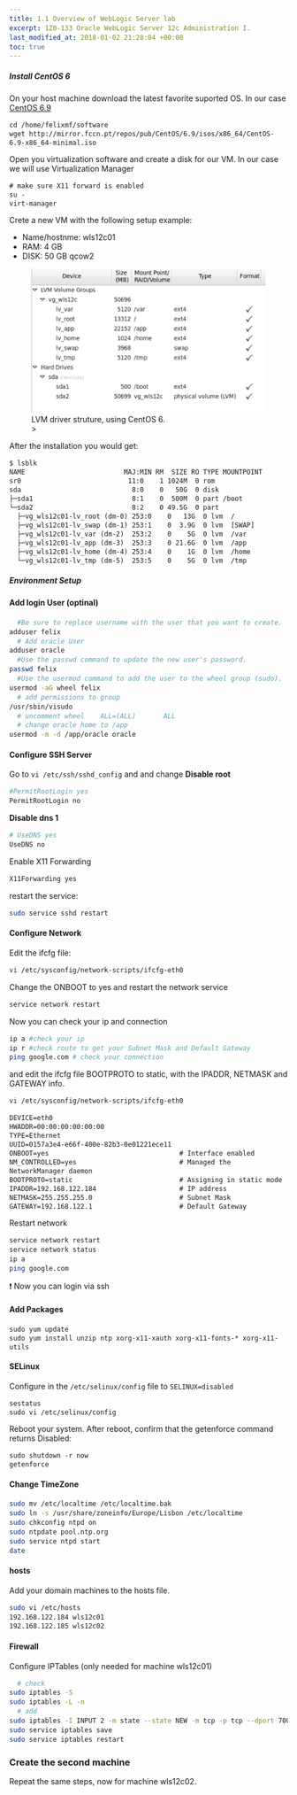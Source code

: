 ```yaml
---
title: 1.1 Overview of WebLogic Server lab
excerpt: 1Z0-133 Oracle WebLogic Server 12c Administration I.
last_modified_at: 2018-01-02 21:28:04 +00:00
toc: true
---
```


##### Install CentOS 6

On your host machine download the latest favorite suported OS. In our case [CentOS 6.9](http://isoredirect.centos.org/centos/6/isos/x86_64/)
```
cd /home/felixmf/software
wget http://mirror.fccn.pt/repos/pub/CentOS/6.9/isos/x86_64/CentOS-6.9-x86_64-minimal.iso
```
Open you virtualization software and create a disk for our VM. In our case we will use Virtualization Manager
```
# make sure X11 forward is enabled
su -
virt-manager
```

Crete a new VM with the following setup example:
* Name/hostnme: wls12c01
* RAM: 4 GB
* DISK: 50 GB qcow2

<figure>
	<img src="/assets/images/1Z0-133/lvm_example.png" alt="lvm drivers example">
    <figcaption>LVM driver struture, using CentOS 6.</figcaption>>
</figure>

After the installation you would get:
```
$ lsblk
NAME                         MAJ:MIN RM  SIZE RO TYPE MOUNTPOINT
sr0                           11:0    1 1024M  0 rom
sda                            8:0    0   50G  0 disk
├─sda1                         8:1    0  500M  0 part /boot
└─sda2                         8:2    0 49.5G  0 part
  ├─vg_wls12c01-lv_root (dm-0) 253:0    0   13G  0 lvm  /
  ├─vg_wls12c01-lv_swap (dm-1) 253:1    0  3.9G  0 lvm  [SWAP]
  ├─vg_wls12c01-lv_var (dm-2)  253:2    0    5G  0 lvm  /var
  ├─vg_wls12c01-lv_app (dm-3)  253:3    0 21.6G  0 lvm  /app
  ├─vg_wls12c01-lv_home (dm-4) 253:4    0    1G  0 lvm  /home
  └─vg_wls12c01-lv_tmp (dm-5)  253:5    0    5G  0 lvm  /tmp

```

##### Environment Setup


#### Add login User (optinal)

```bash
  #Be sure to replace username with the user that you want to create.
adduser felix
  # Add oracle User
adduser oracle
  #Use the passwd command to update the new user's password.
passwd felix
  #Use the usermod command to add the user to the wheel group (sudo).
usermod -aG wheel felix
  # add permissions to group
/usr/sbin/visudo
  # uncomment wheel    ALL=(ALL)       ALL
  # change oracle home to /app
usermod -m -d /app/oracle oracle
```

#### Configure SSH Server

Go to `vi /etc/ssh/sshd_config` and and change
**Disable root**
```bash
#PermitRootLogin yes
PermitRootLogin no
```

**Disable dns 1**
```bash
# UseDNS yes
UseDNS no
```
Enable X11 Forwarding
```bash
X11Forwarding yes
```

restart the service:
```bash
sudo service sshd restart
```

#### Configure Network
Edit the  ifcfg file:
```bash
vi /etc/sysconfig/network-scripts/ifcfg-eth0
```
Change the ONBOOT to yes and restart the network service

```bash
service network restart
```

Now you can check your ip and connection
```bash
ip a #check your ip
ip r #check route to get your Subnet Mask and Default Gateway
ping google.com # check your connection
```

and edit the ifcfg file BOOTPROTO to static, with the IPADDR, NETMASK and GATEWAY info.
```bash
vi /etc/sysconfig/network-scripts/ifcfg-eth0
```
```
DEVICE=eth0
HWADDR=00:00:00:00:00:00
TYPE=Ethernet
UUID=0157a3e4-e66f-400e-82b3-0e01221ece11
ONBOOT=yes    	                           # Interface enabled
NM_CONTROLLED=yes                          # Managed the NetworkManager daemon
BOOTPROTO=static                           # Assigning in static mode
IPADDR=192.168.122.184 	                   # IP address
NETMASK=255.255.255.0 	                   # Subnet Mask
GATEWAY=192.168.122.1 	                   # Default Gateway
```

Restart network
```bash
service network restart
service network status
ip a
ping google.com
```
:exclamation: Now you can login via ssh

#### Add Packages

```
sudo yum update
sudo yum install unzip ntp xorg-x11-xauth xorg-x11-fonts-* xorg-x11-utils
```
#### SELinux

Configure in the `/etc/selinux/config` file to `SELINUX=disabled`

```
sestatus
sudo vi /etc/selinux/config
```

Reboot your system. After reboot, confirm that the getenforce command returns Disabled:

```
sudo shutdown -r now
getenforce
```

#### Change TimeZone

```bash
sudo mv /etc/localtime /etc/localtime.bak
sudo ln -s /usr/share/zoneinfo/Europe/Lisbon /etc/localtime
sudo chkconfig ntpd on
sudo ntpdate pool.ntp.org
sudo service ntpd start
date
```

#### hosts
Add your domain machines to the hosts file.

```bash
sudo vi /etc/hosts
192.168.122.184 wls12c01
192.168.122.185 wls12c02
```

#### Firewall

Configure IPTables (only needed for machine wls12c01)
```bash
  # check
sudo iptables -S
sudo iptables -L -n
  # add
sudo iptables -I INPUT 2 -m state --state NEW -m tcp -p tcp --dport 7001 -j ACCEPT
sudo service iptables save
sudo service iptables restart
```

### Create the second machine
Repeat the same steps, now for machine wls12c02.
